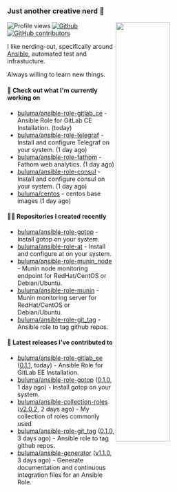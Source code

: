 ### Just another creative nerd 👋


![Profile views](https://gpvc.arturio.dev/buluma) <a href="https://gitstats.me/buluma">
  <img align="right" src="https://github-readme-stats.vercel.app/api?username=buluma&theme=gotham&show_icons=true" width="50%"/>
</a>
[![Github](https://img.shields.io/badge/-buluma-black?style=flat&labelColor=black&logo=github&logoColor=white&include_all_commits=true&count_private=true)](https://gitstats.me/buluma)
[![GitHub contributors](https://img.shields.io/github/contributors/buluma/badges.svg)](https://GitHub.com/buluma/badges/graphs/contributors/)

I like nerding-out, specifically around [Ansible](https://github.com/ansible/ansible), automated test and infrastucture.

Always willing to learn new things.

#### 👷 Check out what I'm currently working on

- [buluma/ansible-role-gitlab_ce](https://github.com/buluma/ansible-role-gitlab_ce) - Ansible Role for GitLab CE Installation. (today)
- [buluma/ansible-role-telegraf](https://github.com/buluma/ansible-role-telegraf) - Install and configure Telegraf on your system. (1 day ago)
- [buluma/ansible-role-fathom](https://github.com/buluma/ansible-role-fathom) - Fathom web analytics. (1 day ago)
- [buluma/ansible-role-consul](https://github.com/buluma/ansible-role-consul) - Install and configure consul on your system. (1 day ago)
- [buluma/centos](https://github.com/buluma/centos) - centos base images (1 day ago)

#### 👨‍💻 Repositories I created recently

- [buluma/ansible-role-gotop](https://github.com/buluma/ansible-role-gotop) - Install gotop on your system.
- [buluma/ansible-role-at](https://github.com/buluma/ansible-role-at) - Install and configure at on your system.
- [buluma/ansible-role-munin_node](https://github.com/buluma/ansible-role-munin_node) - Munin node monitoring endpoint for RedHat/CentOS or Debian/Ubuntu.
- [buluma/ansible-role-munin](https://github.com/buluma/ansible-role-munin) - Munin monitoring server for RedHat/CentOS or Debian/Ubuntu.
- [buluma/ansible-role-git_tag](https://github.com/buluma/ansible-role-git_tag) - Ansible role to tag github repos.

#### 🚀 Latest releases I've contributed to

- [buluma/ansible-role-gitlab_ee](https://github.com/buluma/ansible-role-gitlab_ee) ([0.1.1](https://github.com/buluma/ansible-role-gitlab_ee/releases/tag/0.1.1), today) - Ansible Role for GitLab EE Installation.
- [buluma/ansible-role-gotop](https://github.com/buluma/ansible-role-gotop) ([0.1.0](https://github.com/buluma/ansible-role-gotop/releases/tag/0.1.0), 1 day ago) - Install gotop on your system.
- [buluma/ansible-collection-roles](https://github.com/buluma/ansible-collection-roles) ([v2.0.2](https://github.com/buluma/ansible-collection-roles/releases/tag/v2.0.2), 2 days ago) - My collection of roles commonly used
- [buluma/ansible-role-git_tag](https://github.com/buluma/ansible-role-git_tag) ([0.1.0](https://github.com/buluma/ansible-role-git_tag/releases/tag/0.1.0), 3 days ago) - Ansible role to tag github repos.
- [buluma/ansible-generator](https://github.com/buluma/ansible-generator) ([v1.1.0](https://github.com/buluma/ansible-generator/releases/tag/v1.1.0), 3 days ago) - Generate documentation and continuous integration files for an Ansible Role.


